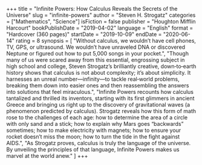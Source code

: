 +++
title = "Infinite Powers: How Calculus Reveals the Secrets of the Universe"
slug = "infinite-powers"
author = "Steven H. Strogatz"
categories = ["Mathematics", "Science"]
isFiction = false
publisher = "Houghton Mifflin Harcourt"
bookPublishDate = "2019-04-02"
language = "English"
format = "Hardcover (360 pages)"
startDate = "2019-10-09"
endDate = "2020-06-14"
rating = 8 
synopsis = [
  "Without calculus, we wouldn’t have cell phones, TV, GPS, or ultrasound. We wouldn’t have unraveled DNA or discovered Neptune or figured out how to put 5,000 songs in your pocket.",
  "Though many of us were scared away from this essential, engrossing subject in high school and college, Steven Strogatz’s brilliantly creative, down‑to‑earth history shows that calculus is not about complexity; it’s about simplicity. It harnesses an unreal number—infinity—to tackle real‑world problems, breaking them down into easier ones and then reassembling the answers into solutions that feel miraculous.",
  "Infinite Powers recounts how calculus tantalized and thrilled its inventors, starting with its first glimmers in ancient Greece and bringing us right up to the discovery of gravitational waves (a phenomenon predicted by calculus). Strogatz reveals how this form of math rose to the challenges of each age: how to determine the area of a circle with only sand and a stick; how to explain why Mars goes &ldquo;backwards&rdquo; sometimes; how to make electricity with magnets; how to ensure your rocket doesn’t miss the moon; how to turn the tide in the fight against AIDS.",
  "As Strogatz proves, calculus is truly the language of the universe. By unveiling the principles of that language, Infinite Powers makes us marvel at the world anew."
]
+++

